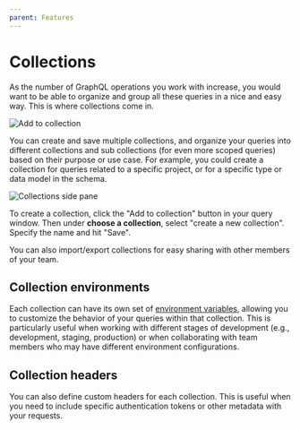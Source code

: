 ```yaml
---
parent: Features
---
```


# Collections

As the number of GraphQL operations you work with increase, you would want to be able to organize and group all these queries in a nice and easy way. This is where collections come in.

![Add to collection](/assets/img/docs/add-to-collection.gif)

You can create and save multiple collections, and organize your queries into different collections and sub collections (for even more scoped queries) based on their purpose or use case. For example, you could create a collection for queries related to a specific project, or for a specific type or data model in the schema.

![Collections side pane](/assets/img/docs/query-collection.png)

To create a collection, click the "Add to collection" button in your query window. Then under **choose a collection**, select "create a new collection". Specify the name and hit "Save".

You can also import/export collections for easy sharing with other members of your team.

## Collection environments

Each collection can have its own set of [environment variables](/docs/features/environment-variables), allowing you to customize the behavior of your queries within that collection. This is particularly useful when working with different stages of development (e.g., development, staging, production) or when collaborating with team members who may have different environment configurations.

<!-- To set up collection-specific environments, navigate to the collection settings and define the environment variables you need. These variables will be used whenever you run queries from that collection, ensuring that you have the right context for your requests. -->

## Collection headers

You can also define custom headers for each collection. This is useful when you need to include specific authentication tokens or other metadata with your requests.

<!-- To set up collection-specific headers, navigate to the collection settings and define the headers you need. These headers will be included in all requests made from that collection. -->
